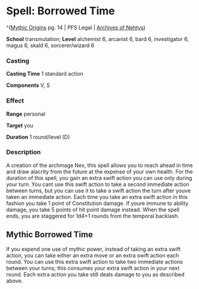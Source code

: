 # Spell: Borrowed Time

^([Mythic Origins][ss-borrowed-time] pg. 14 | PFS Legal | [Archives of Nehtys][sn-borrowed-time])

**School** transmutation; **Level** alchemist 6, arcanist 6, bard 6, investigator 6, magus 6, skald 6, sorcerer/wizard 6

### Casting

**Casting Time** 1 standard action  

**Components** V, S

### Effect

**Range** personal  

**Target** you  

**Duration** 1 round/level (D)

### Description

A creation of the archmage Nex, this spell allows you to reach ahead in time and draw alacrity from the future at the expense of your own health. For the duration of this spell, you gain an extra swift action you can use only during your turn. You cant use this swift action to take a second immediate action between turns, but you can use it to take a swift action the turn after youve taken an immediate action. Each time you take an extra swift action in this fashion you take 1 point of Constitution damage. If youre immune to ability damage, you take 5 points of hit point damage instead. When the spell ends, you are staggered for 1d4+1 rounds from the temporal backlash.

## Mythic Borrowed Time

If you expend one use of mythic power, instead of taking an extra swift action, you can take either an extra move or an extra swift action each round. You can use this extra swift action to take two immediate actions between your turns; this consumes your extra swift action in your next round. Each extra action you take still deals damage to you as described above.

[ss-borrowed-time]: http://paizo.com/products/btpy90qd
[sn-borrowed-time]: http://www.archivesofnethys.com/SpellDisplay.aspx?ItemName=Borrowed%20Time